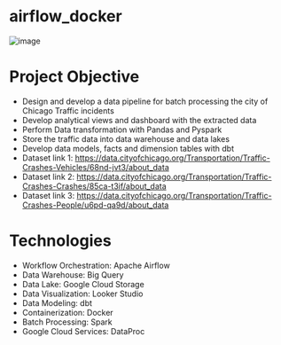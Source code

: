 # airflow_docker
![image](https://github.com/user-attachments/assets/673ebfc9-766e-43fe-9bae-bde98b570d74)

# Project Objective
- Design and develop a data pipeline for batch processing the city of Chicago Traffic incidents
- Develop analytical views and dashboard with the extracted data
- Perform Data transformation with Pandas and Pyspark
- Store the traffic data into data warehouse and data lakes
- Develop data models, facts and dimension tables with dbt
- Dataset link 1: https://data.cityofchicago.org/Transportation/Traffic-Crashes-Vehicles/68nd-jvt3/about_data
- Dataset link 2: https://data.cityofchicago.org/Transportation/Traffic-Crashes-Crashes/85ca-t3if/about_data
- Dataset link 3: https://data.cityofchicago.org/Transportation/Traffic-Crashes-People/u6pd-qa9d/about_data

# Technologies
- Workflow Orchestration: Apache Airflow
- Data Warehouse: Big Query
- Data Lake: Google Cloud Storage
- Data Visualization: Looker Studio
- Data Modeling: dbt
- Containerization: Docker
- Batch Processing: Spark
- Google Cloud Services: DataProc

